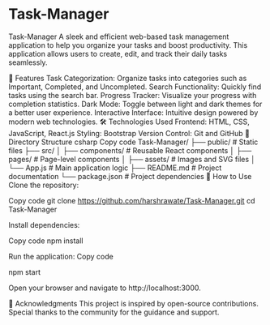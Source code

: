 # Task-Manager
Task-Manager
A sleek and efficient web-based task management application to help you organize your tasks and boost productivity. This application allows users to create, edit, and track their daily tasks seamlessly.

🚀 Features
Task Categorization: Organize tasks into categories such as Important, Completed, and Uncompleted.
Search Functionality: Quickly find tasks using the search bar.
Progress Tracker: Visualize your progress with completion statistics.
Dark Mode: Toggle between light and dark themes for a better user experience.
Interactive Interface: Intuitive design powered by modern web technologies.
🛠️ Technologies Used
Frontend: HTML, CSS, JavaScript, React.js
Styling: Bootstrap
Version Control: Git and GitHub
📂 Directory Structure
csharp
Copy code
Task-Manager/
├── public/              # Static files
├── src/
│   ├── components/      # Reusable React components
│   ├── pages/           # Page-level components
│   ├── assets/          # Images and SVG files
│   └── App.js           # Main application logic
├── README.md            # Project documentation
└── package.json         # Project dependencies
🚩 How to Use
Clone the repository:

Copy code
git clone https://github.com/harshrawate/Task-Manager.git
cd Task-Manager


Install dependencies:

Copy code
npm install


Run the application:
Copy code

npm start

Open your browser and navigate to http://localhost:3000.

🙌 Acknowledgments
This project is inspired by open-source contributions. Special thanks to the community for the guidance and support.


